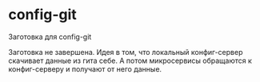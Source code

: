 # config-git

Заготовка для config-git

Заготовка не завершена. Идея в том, что локальный конфиг-сервер скачивает данные из гита себе. А потом микросервисы
обращаются к конфиг-серверу и получают от него данные.

